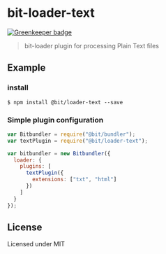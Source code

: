 # bit-loader-text

[![Greenkeeper badge](https://badges.greenkeeper.io/MiguelCastillo/bit-loader-text.svg)](https://greenkeeper.io/)
> bit-loader plugin for processing Plain Text files


## Example

### install

```
$ npm install @bit/loader-text --save
```

### Simple plugin configuration

``` javascript
var Bitbundler = require("@bit/bundler");
var textPlugin = require("@bit/loader-text");

var bitbundler = new Bitbundler({
  loader: {
    plugins: [
      textPlugin({
        extensions: ["txt", "html"]
      })
    ]
  }
});
```

## License

Licensed under MIT
